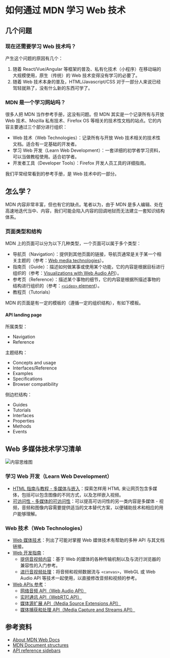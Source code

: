 # 如何通过 MDN 学习 Web 技术

## 几个问题

### 现在还需要学习 Web 技术吗？

产生这个问题的原因有几个：

1. 随着 React/Vue/Angular 等框架的普及、私有化技术（小程序）在移动端的大规模使用，原生（传统）的 Web 技术变得没有学习的必要了。
2. 随着 Web 技术本身的普及，HTML/Javascript/CSS 对于一部分人来说已经驾轻就熟了，没有什么新的东西可学了。

### MDN 是一个学习网站吗？

很多人把 MDN 当作参考手册，这没有问题。但 MDN 其实是一个记录所有与开放 Web 技术、Mozilla 私有技术、Firefox OS 等相关的技术性文档的站点。它的内容主要通过三个部分进行组织：

- Web 技术（Web Technologies）：记录所有与开放 Web 技术相关的技术性文档。适合有一定基础的开发者。
- 学习 Web 开发（Learn Web Development）：一套详细的初学者学习资料，可以当做教程使用。适合初学者。
- 开发者工具（Developer Tools）：Firefox 开发人员工具的详细指南。

我们平常经常看到的参考手册，是 Web 技术中的一部分。

## 怎么学？

MDN 内容非常丰富，但也有它的缺点。笔者以为，由于 MDN 是多人编辑、处在高速地迭代当中、内容，我们可能会陷入内容的回调地狱而无法建立一套知识结构体系。

### 页面类型和结构

MDN 上的页面可以分为以下几种类型，一个页面可以属于多个类型：

- 导航页（Navigation）：提供到其他页面的链接，导航页通常是关于某一个相关主题的（参考：[Web media technologies](https://developer.mozilla.org/en-US/docs/Web/Media)）。
- 指南页（Guide）：描述如何做某事或使用某个功能，它的内容是根据目标进行组织的（参考：[Visualizations with Web Audio API](https://developer.mozilla.org/en-US/docs/Web/API/Web_Audio_API/Visualizations_with_Web_Audio_API)）。
- 参考页（Reference）：描述某个事物的细节，它的内容是根据所描述事物的结构进行组织的（参考：[`<video>` element](https://developer.mozilla.org/en-US/docs/Web/HTML/Element/video)）。
- 教程页（Tutorials）

MDN 的页面是有一定的模板的（遵循一定的组织结构），有如下模板。

#### API landing page

所属类型：

- Navigation
- Reference

主题结构：

- Concepts and usage
- Interfaces/Reference
- Examples
- Specifications
- Browser compatibility

侧边栏结构：

- Guides
- Tutorials
- Interfaces
- Properties
- Methods
- Events

## Web 多媒体技术学习清单

![内容思维图](https://img.alicdn.com/imgextra/i3/O1CN01wxyqoA1Ijz1frL8qw_!!6000000000930-2-tps-1785-1701.png)

### 学习 Web 开发（Learn Web Development）

- [HTML 指南与教程 - 多媒体与嵌入](https://developer.mozilla.org/zh-CN/docs/Learn/HTML/Multimedia_and_embedding)：探索怎样用 HTML 来让网页包含多媒体，包括可以包含图像的不同方式，以及怎样嵌入视频。
- [可访问性 - 多媒体的可访问性](https://developer.mozilla.org/zh-CN/docs/learn/Accessibility/%E5%A4%9A%E5%AA%92%E4%BD%93)：可以提高可访问性的另一类内容是多媒体 - 视频，音频和图像内容需要提供适当的文本替代方案，以便辅助技术和相应的用户能够理解。

### Web 技术（Web Technologies）

- [Web 媒体技术](https://developer.mozilla.org/zh-CN/docs/Web/媒体)：列出了可能对掌握 Web 媒体技术有帮助的多种 API 与其文档链接。
- [Web 开发指南](https://developer.mozilla.org/en-US/docs/Web/Guide)：
  - [提供音视频内容](https://developer.mozilla.org/zh-CN/docs/Web/Guide/Audio_and_video_delivery)：基于 Web 的媒体的各种传输机制以及与流行浏览器的兼容性的入门参考。
  - [进行音视频处理](https://developer.mozilla.org/en-US/docs/Web/Guide/Audio_and_video_manipulation)：将音频和视频数据流与 `<canvas>`，WebGL 或 Web Audio API 等技术一起使用，以直接修改音频和视频的参考。
- [Web APIs 参考](https://developer.mozilla.org/zh-CN/docs/Web/API)：
  - [网络音频 API（Web Audio API）](https://developer.mozilla.org/zh-CN/docs/Web/API/Web_Audio_API)
  - [实时通讯 API（WebRTC API）](https://developer.mozilla.org/zh-CN/docs/Web/API/WebRTC_API)
  - [媒体源扩展 API（Media Source Extensions API）](https://developer.mozilla.org/zh-CN/docs/Web/API/Media_Source_Extensions_API) 
  - [媒体捕获和处理 API（Media Capture and Streams API）](https://developer.mozilla.org/zh-CN/docs/Web/API/Media_Streams_API)
  
## 参考资料

- [About MDN Web Docs](https://developer.mozilla.org/en-US/docs/MDN/About)
- [MDN Document structures](https://developer.mozilla.org/en-US/docs/MDN/Structures)
- [API reference sidebars](https://developer.mozilla.org/en-US/docs/MDN/Contribute/Howto/Write_an_API_reference/Sidebars)